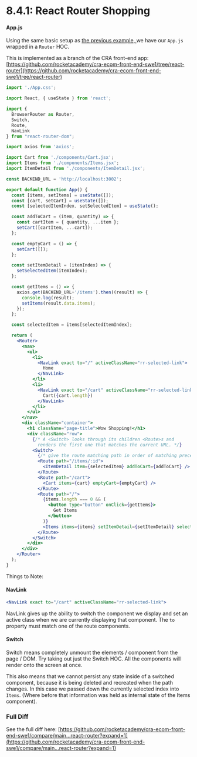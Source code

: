 # 8.4.1: React Router Shopping

#### App.js

Using the same basic setup as [the previous example, ](./)we have our `App.js` wrapped in a `Router` HOC.

This is implemented as a branch of the CRA front-end app: [https://github.com/rocketacademy/cra-ecom-front-end-swe1/tree/react-router](https://github.com/rocketacademy/cra-ecom-front-end-swe1/tree/react-router) 

```jsx
import './App.css';

import React, { useState } from 'react';

import {
  BrowserRouter as Router,
  Switch,
  Route,
  NavLink
} from "react-router-dom";

import axios from 'axios';

import Cart from './components/Cart.jsx';
import Items from './components/Items.jsx';
import ItemDetail from './components/ItemDetail.jsx';

const BACKEND_URL = 'http://localhost:3002';

export default function App() {
  const [items, setItems] = useState([]);
  const [cart, setCart] = useState([]);
  const [selectedItemIndex, setSelectedItem] = useState();

  const addToCart = (item, quantity) => {
    const cartItem = { quantity, ...item };
    setCart([cartItem, ...cart]);
  };

  const emptyCart = () => {
    setCart([]);
  };

  const setItemDetail = (itemIndex) => {
    setSelectedItem(itemIndex);
  };

  const getItems = () => {
    axios.get(BACKEND_URL+'/items').then((result) => {
      console.log(result);
      setItems(result.data.items);
    });
  };

  const selectedItem = items[selectedItemIndex];

  return (
    <Router>
      <nav>
        <ul>
          <li>
            <NavLink exact to="/" activeClassName="rr-selected-link">
              Home
            </NavLink>
          </li>
          <li>
            <NavLink exact to="/cart" activeClassName="rr-selected-link">
              Cart({cart.length})
            </NavLink>
          </li>
        </ul>
      </nav>
      <div className="container">
        <h1 className="page-title">Wow Shopping!</h1>
        <div className="row">
          {/* A <Switch> looks through its children <Route>s and
            renders the first one that matches the current URL. */}
          <Switch>
            {/* give the route matching path in order of matching precedence */}
            <Route path="/items/:id">
              <ItemDetail item={selectedItem} addToCart={addToCart} />
            </Route>
            <Route path="/cart">
              <Cart items={cart} emptyCart={emptyCart} />
            </Route>
            <Route path="/">
              {items.length === 0 && (
                <button type="button" onClick={getItems}>
                  Get Items
                </button>
              )}
              <Items items={items} setItemDetail={setItemDetail} selectedItemIndex={selectedItemIndex} />
            </Route>
          </Switch>
        </div>
      </div>
    </Router>
  );
}
```

Things to Note:

#### NavLink

```jsx
<NavLink exact to="/cart" activeClassName="rr-selected-link">
```

NavLink gives up the ability to switch the component we display and set an active class when we are currently displaying that component. The `to` property must match one of the route components.

#### Switch

Switch means completely unmount the elements / component from the page / DOM. Try taking out just the Switch HOC. All the components will render onto the screen at once.

This also means that we cannot persist any state inside of a switched component, because it is being deleted and recreated when the path changes. In this case we passed down the currently selected index into `Items`.  \(Where before that information was held as internal state of the Items component\).

### Full Diff

See the full diff here: [https://github.com/rocketacademy/cra-ecom-front-end-swe1/compare/main...react-router?expand=1](https://github.com/rocketacademy/cra-ecom-front-end-swe1/compare/main...react-router?expand=1)

